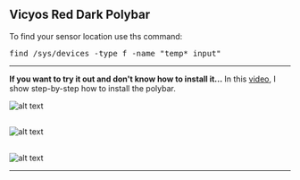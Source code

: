 ## Vicyos Red Dark Polybar

To find your sensor location use ths command:


<pre>find /sys/devices -type f -name "temp*_input" </pre>

------

**If you want to try it out and don't know how to install it...** In this [video](https://www.youtube.com/watch?v=Q2IhW4iGwGY&list=PLEHnzNeoCcNxPukIVaMPCO_QRxZtYPvD3), I show step-by-step how to install the polybar. <br />




![alt text](https://i.imgur.com/G28R3Qu.jpg) <br />
##
![alt text](https://i.imgur.com/yxCRtW6.jpg) <br />
##
![alt text](https://i.imgur.com/c3naLXT.jpg) <br />



------


